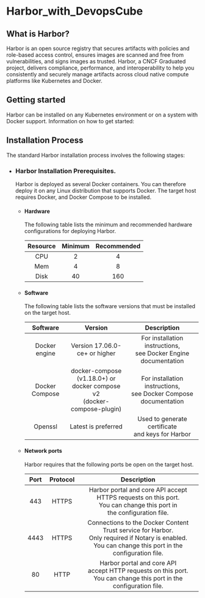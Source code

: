 # Harbor_with_DevopsCube

##  What is Harbor?
Harbor is an open source registry that secures artifacts with policies and role-based access control, ensures images are scanned and free from vulnerabilities, and signs images as trusted. Harbor, a CNCF Graduated project, delivers compliance, performance, and interoperability to help you consistently and securely manage artifacts across cloud native compute platforms like Kubernetes and Docker.



##  Getting started
Harbor can be installed on any Kubernetes environment or on a system with Docker support. Information on how to get started:

## Installation Process
The standard Harbor installation process involves the following stages:
* ###  Harbor Installation Prerequisites.
   Harbor is deployed as several Docker containers. You can therefore deploy it on any Linux distribution that supports Docker. The target host requires Docker,  and Docker Compose to be installed.

  * #### Hardware
  
    The following table lists the minimum and recommended hardware configurations for deploying Harbor.

    | Resource | Minimum | Recommended |  
    |:-----------:|:-----------:|:-----------:|  
    | CPU  | 2 | 4 |  
    | Mem  | 4 | 8 |  
    | Disk | 40 | 160 |
  * #### Software
    The following table lists the software versions that must be installed on the target host.

    | Software | Version | Description |  
    |:-----------:|:-----------:|:-----------:|  
    | Docker engine  | Version 17.06.0-ce+ or higher | For installation instructions,<br/> see Docker Engine documentation |  
    | Docker Compose	  | docker-compose (v1.18.0+) or <br/> docker compose v2 <br/> (docker-compose-plugin)	 | For installation instructions,<br/> see Docker Compose documentation | 
    | Openssl | Latest is preferred	 | Used to generate certificate<br/> and keys for Harbor |
    
    
  * #### Network ports
     Harbor requires that the following ports be open on the target host.


    | Port | Protocol | Description |  
    |:-----------:|:-----------:|:-----------:|  
    | 443  | HTTPS | Harbor portal and core API accept<br/> HTTPS requests on this port.<br/> You can change this port in <br/>the configuration file.|  
    | 4443	  | HTTPS | Connections to the Docker Content<br/> Trust service for Harbor.<br/> Only required if Notary is enabled.<br/> You can change this port in the configuration file. | 
    | 80 | HTTP | Harbor portal and core API <br/>accept HTTP requests on this port.<br/> You can change this port in the <br/>configuration file. |



                

